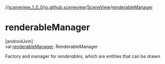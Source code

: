 //[sceneview_1_0_0](../../../index.md)/[io.github.sceneview](../index.md)/[SceneView](index.md)/[renderableManager](renderable-manager.md)

# renderableManager

[androidJvm]\
val [renderableManager](renderable-manager.md): RenderableManager

Factory and manager for *renderables*, which are entities that can be drawn
